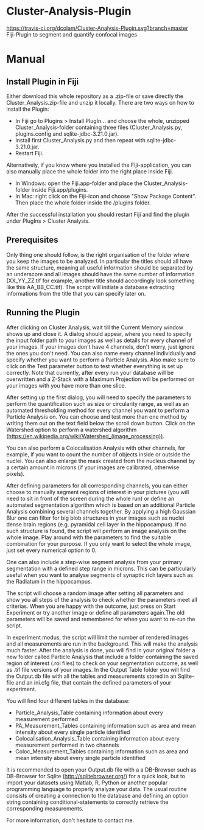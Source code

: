 # Cluster-Analysis-Plugin
https://travis-ci.org/dcolam/Cluster-Analysis-Plugin.svg?branch=master
Fiji-Plugin to segment and quantify confocal images

# Manual
## Install Plugin in Fiji
Either download this whole repository as a .zip-file or save directly the Cluster_Analysis.zip-file and unzip it locally. There are two ways on how to install the Plugin:

- In Fiji go to Plugins > Install PlugIn... and choose the whole, unzipped Cluster_Analysis-folder containing three files (Cluster_Analysis.py, plugins.config and sqlite-jdbc-3.21.0.jar). 
- Install first Cluster_Analysis.py and then repeat with sqlite-jdbc-3.21.0.jar. 
- Restart Fiji.

Alternatively, if you know where you installed the Fiji-application, you can also manually place the whole folder into the right place inside Fiji.

- In Windows: open the Fiji.app-folder and place the Cluster_Analysis-folder inside Fiji.app/plugins.
- In Mac: right click on the Fiji-icon and choose "Show Package Content". Then place the whole folder inside the /plugins folder.

After the successful installation you should restart Fiji and find the plugin under PlugIns > Cluster Analysis.

## Prerequisites
Only thing one should follow, is the right organisation of the folder where you keep the images to be analyzed. In particular the titles should all have the same structure, meaning all useful information should be separated by an underscore and all images should have the same number of information (XX_YY_ZZ.tif for example, another title should accordingly look something like this AA_BB_CC.tif).
The script will initiate a database extracting informations from the title that you can specify later on.

## Running the Plugin
After clicking on Cluster Analysis, wait till the Current Memory window shows up and close it. A dialog should appear, where you need to specify the input folder path to your images as well as details for every channel of your images. If your images don't have 4 channels, don't worry, just ignore the ones you don't need. You can also name every channel individually and specify whether you want to perform a Particle Analysis. Also make sure to click on the Test parameter button to test whether everything is set up correctly. Note that currently, after every run your database will be overwritten and a Z-Stack with a Maximum Projection will be performed on your images with you have more than one slice.

After setting up the first dialog, you will need to specify the parameters to perform the quantification such as size or circularity range, as well as an automated thresholding method for every channel you want to perform a Particle Analysis on. You can choose and test more than one method by writing them out on the text field below the scroll down button. Click on the Watershed option to perform a watershed algorithm (https://en.wikipedia.org/wiki/Watershed_(image_processing)).

You can also perform a Colocalisation Analysis with other channels, for example, if you want to count the number of objects inside or outside the nuclei. You can also enlarge the mask created from the nucleus channel by a certain amount in microns (if your images are calibrated, otherwise pixels). 

After defining parameters for all corresponding channels, you can either choose to manually segment regions of interest in your pictures (you will need to sit in front of the screen during the whole run) or define an automated segmentation algorithm which is based on an additional Particle Analysis combining several channels together. By applying a high Gaussian Blur one can filter for big blob structures in your images such as nuclei dense brain regions (e.g. pyramidal cell layer in the hippocampus). If no such structure is found, the script will perform an image analysis on the whole image. Play around with the parameters to find the suitable combination for your purpose. If you only want to select the whole image, just set every numerical option to 0. 

One can also include a step-wise segment analysis from your primary segmentation with a defined step range in microns. This can be particularly useful when you want to analyse segments of synaptic rich layers such as the Radiatum in the hippocampus.

The script will choose a random image after setting all parameters and show you all steps of the analysis to check whether the parameters meet all criterias. When you are happy with the outcome, just press on Start Experiment or try another image or define all parameters again.The old parameters will be saved and remembered for when you want to re-run the script.

In experiment modus, the script will limit the number of rendered images and all measurements are run in the background. This will make the analysis much faster. After the analysis is done, you will find in your original folder a new folder called Particle Analysis that include a folder containing the saved region of interest (.roi files) to check on your segmentation outcome, as well as .tif file versions of your images. In the Output Table folder you will find the Output.db file with all the tables and measurements stored in an Sqlite-file and an ini.cfg file, that contain the defined parameters of your experiment.

You will find four different tables in the database:
- Particle_Analysis_Table containing information about every measurement performed
- PA_Measurement_Tables containing information such as area and mean intensity about every single particle identified
- Colocalisation_Analysis_Table containing information about every measurement performed in two channels
- Coloc_Measurement_Tables containing information such as area and mean intensity about every single particle identified

It is recommended to open your Output.db file with a a DB-Browser such as DB-Browser for Sqlite (http://sqlitebrowser.org/) for a quick look, but to import your datasets using Matlab, R, Python or another popular programming language to properly analyze your data. The usual routine consists of creating a connection to the database and defining an option string containing conditional-statements to correctly retrieve the corresponding measurements.

For more information, don't hesitate to contact me.
